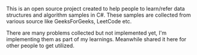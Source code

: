 This is an open source project created to help people to learn/refer data structures and algorithm samples in C#.
These samples are collected from various source like GeeksForGeeks, LeetCode etc.

There are many problems collected but not implemented yet, I'm implementing them as part of my learnings. Meanwhile shared it here for other people to get utilized.
